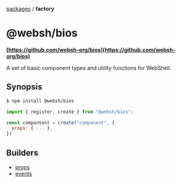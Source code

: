 [packages](..) / **factory**

# @websh/bios

**[https://github.com/websh-org/bios](https://github.com/websh-org/bios)**

A set of basic component types and utility functions for WebShell.

## Synopsis
````bash
$ npm install @websh/bios
````
````js
import { register, create } from "@websh/bios";

const compontent = create("component", {
  props: { ... },
})
````

## Builders
* [props](props)
* [events](events)
